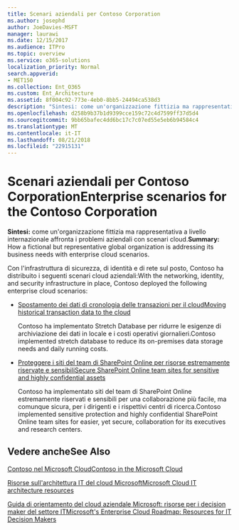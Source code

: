 ```yaml
---
title: Scenari aziendali per Contoso Corporation
ms.author: josephd
author: JoeDavies-MSFT
manager: laurawi
ms.date: 12/15/2017
ms.audience: ITPro
ms.topic: overview
ms.service: o365-solutions
localization_priority: Normal
search.appverid:
- MET150
ms.collection: Ent_O365
ms.custom: Ent_Architecture
ms.assetid: 8f004c92-773e-4eb0-8bb5-24494ca538d3
description: "Sintesi: come un'organizzazione fittizia ma rappresentativa a livello internazionale affronta i problemi aziendali con scenari cloud."
ms.openlocfilehash: d258b9b37b1d9399cce159c72c4d7599ff37d5d4
ms.sourcegitcommit: 9bb65bafec4dd6bc17c7c07ed55e5eb6b94584c4
ms.translationtype: MT
ms.contentlocale: it-IT
ms.lasthandoff: 08/21/2018
ms.locfileid: "22915131"
---
```

# <a name="enterprise-scenarios-for-the-contoso-corporation"></a><span data-ttu-id="4313f-103">Scenari aziendali per Contoso Corporation</span><span class="sxs-lookup"><span data-stu-id="4313f-103">Enterprise scenarios for the Contoso Corporation</span></span>

 <span data-ttu-id="4313f-104">**Sintesi:** come un'organizzazione fittizia ma rappresentativa a livello internazionale affronta i problemi aziendali con scenari cloud.</span><span class="sxs-lookup"><span data-stu-id="4313f-104">**Summary:** How a fictional but representative global organization is addressing its business needs with enterprise cloud scenarios.</span></span>
  
<span data-ttu-id="4313f-105">Con l'infrastruttura di sicurezza, di identità e di rete sul posto, Contoso ha distribuito i seguenti scenari cloud aziendali:</span><span class="sxs-lookup"><span data-stu-id="4313f-105">With the networking, identity, and security infrastructure in place, Contoso deployed the following enterprise cloud scenarios:</span></span>
  
- [<span data-ttu-id="4313f-106">Spostamento dei dati di cronologia delle transazioni per il cloud</span><span class="sxs-lookup"><span data-stu-id="4313f-106">Moving historical transaction data to the cloud</span></span>](moving-historical-transaction-data-to-the-cloud.md)
    
    <span data-ttu-id="4313f-107">Contoso ha implementato Stretch Database per ridurre le esigenze di archiviazione dei dati in locale e i costi operativi giornalieri.</span><span class="sxs-lookup"><span data-stu-id="4313f-107">Contoso implemented stretch database to reduce its on-premises data storage needs and daily running costs.</span></span>
    
- [<span data-ttu-id="4313f-108">Proteggere i siti del team di SharePoint Online per risorse estremamente riservate e sensibili</span><span class="sxs-lookup"><span data-stu-id="4313f-108">Secure SharePoint Online team sites for sensitive and highly confidential assets</span></span>](secure-sharepoint-online-team-sites-for-sensitive-and-highly-confidential-assets.md)
    
    <span data-ttu-id="4313f-109">Contoso ha implementato siti del team di SharePoint Online estremamente riservati e sensibili per una collaborazione più facile, ma comunque sicura, per i dirigenti e i rispettivi centri di ricerca.</span><span class="sxs-lookup"><span data-stu-id="4313f-109">Contoso implemented sensitive protection and highly confidential SharePoint Online team sites for easier, yet secure, collaboration for its executives and research centers.</span></span>
    
## <a name="see-also"></a><span data-ttu-id="4313f-110">Vedere anche</span><span class="sxs-lookup"><span data-stu-id="4313f-110">See Also</span></span>

[<span data-ttu-id="4313f-111">Contoso nel Microsoft Cloud</span><span class="sxs-lookup"><span data-stu-id="4313f-111">Contoso in the Microsoft Cloud</span></span>](contoso-in-the-microsoft-cloud.md)
  
[<span data-ttu-id="4313f-112">Risorse sull'architettura IT del cloud Microsoft</span><span class="sxs-lookup"><span data-stu-id="4313f-112">Microsoft Cloud IT architecture resources</span></span>](microsoft-cloud-it-architecture-resources.md)

[<span data-ttu-id="4313f-113">Guida di orientamento del cloud aziendale Microsoft: risorse per i decision maker del settore IT</span><span class="sxs-lookup"><span data-stu-id="4313f-113">Microsoft's Enterprise Cloud Roadmap: Resources for IT Decision Makers</span></span>](https://sway.com/FJ2xsyWtkJc2taRD)



